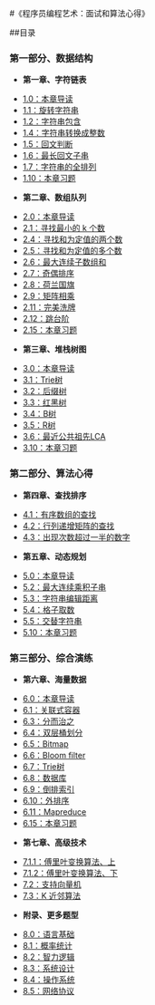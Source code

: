 #《程序员编程艺术：面试和算法心得》

##目录
### 第一部分、数据结构
* **第一章、字符链表**
 - [1.0：本章导读](01.00.md)
 - [1.1：旋转字符串](01.01.md)
 - [1.2：字符串包含](01.02.md)
 - [1.4：字符串转换成整数](01.04.md)
 - [1.5：回文判断](01.05.md)
 - [1.6：最长回文子串](01.06.md)
 - [1.7：字符串的全排列](01.07.md)
 - [1.10：本章习题](01.10.md)
* **第二章、数组队列**
 - [2.0：本章导读](02.00.md)
 - [2.1：寻找最小的 k 个数](02.01.md) 
 - [2.4：寻找和为定值的两个数](02.04.md)
 - [2.5：寻找和为定值的多个数](02.05.md)
 - [2.6：最大连续子数组和](02.06.md)
 - [2.7：奇偶排序](02.07.md)
 - [2.8：荷兰国旗](02.08.md)
 - [2.9：矩阵相乘](02.09.md)
 - [2.11：完美洗牌](02.11.md)
 - [2.12：跳台阶](2.12.md)
 - [2.15：本章习题](02.15.md)
* **第三章、堆栈树图**
 - [3.0：本章导读](03.00.md)
 - [3.1：Trie树](03.01.md)
 - [3.2：后缀树](03.02.md)
 - [3.3：红黑树](03.03.md)
 - [3.4：B树](03.04.md)
 - [3.5：R树](03.05.md)
 - [3.6：最近公共祖先LCA](03.06.md)
 - [3.10：本章习题](03.10.md)
 
### 第二部分、算法心得
* **第四章、查找排序**
 - [4.1：有序数组的查找](04.01.md)
 - [4.2：行列递增矩阵的查找](04.02.md)
 - [4.3：出现次数超过一半的数字](04.03.md)
* **第五章、动态规划**
 - [5.0：本章导读](05.00.md)
 - [5.2：最大连续乘积子串](05.02.md)
 - [5.3：字符串编辑距离](05.03.md)
 - [5.4：格子取数](05.04.md)
 - [5.5：交替字符串](05.05.md)
 - [5.10：本章习题](05.10.md)
 
### 第三部分、综合演练
* **第六章、海量数据**
 - [6.0：本章导读](06.00.md)
 - [6.1：关联式容器](06.01.md)
 - [6.3：分而治之](06.03.md)
 - [6.4：双层桶划分](06.04.md)
 - [6.5：Bitmap](06.05.md)
 - [6.6：Bloom filter](06.06.md)
 - [6.7：Trie树](06.07.md)
 - [6.8：数据库](06.08.md)
 - [6.9：倒排索引](06.09.md)
 - [6.10：外排序](06.10.md)
 - [6.11：Mapreduce](06.11.md)
 - [6.15：本章习题](06.15.md)
* **第七章、高级技术**
 - [7.1.1：傅里叶变换算法、上](07.01.01.md)
 - [7.1.2：傅里叶变换算法、下](07.01.02.md)
 - [7.2：支持向量机](07.02.svm.md)
 - [7.3：K 近邻算法](07.03.md)
* **附录、更多题型**
 - [8.0：语言基础](08.00.md)
 - [8.1：概率统计](08.01.md)
 - [8.2：智力逻辑](08.02.md)
 - [8.3：系统设计](08.03.md)
 - [8.4：操作系统](08.04.md)
 - [8.5：网络协议](08.05.md)
